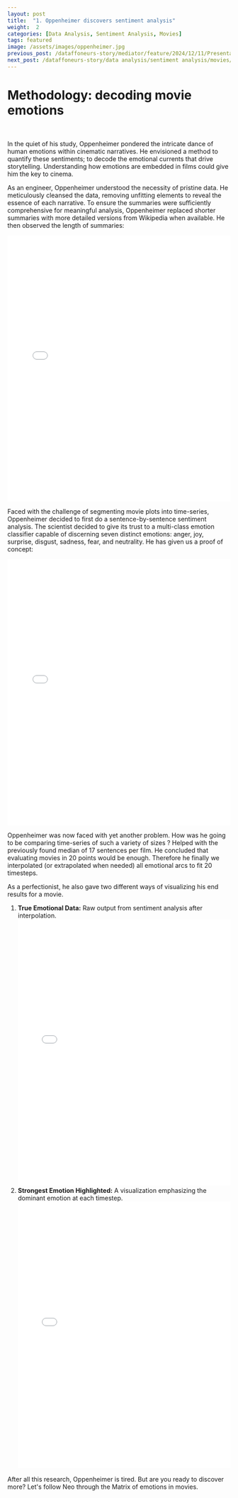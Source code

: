 ```yaml
---
layout: post
title:  "1. Oppenheimer discovers sentiment analysis"
weight:  2
categories: [Data Analysis, Sentiment Analysis, Movies]
tags: featured
image: /assets/images/oppenheimer.jpg
previous_post: /dataffoneurs-story/mediator/feature/2024/12/11/Presentation-of-the-dataset.html
next_post: /dataffoneurs-story/data analysis/sentiment analysis/movies/2024/12/11/general-emotion.html
---
```





# Methodology: decoding movie emotions
<br>

In the quiet of his study, Oppenheimer pondered the intricate dance of human emotions within cinematic narratives. He envisioned a method to quantify these sentiments; to decode the emotional currents that drive storytelling. Understanding how emotions are embedded in films could give him the key to cinema.


As an engineer, Oppenheimer understood the necessity of pristine data. He meticulously cleansed the data, removing unfitting elements to reveal the essence of each narrative. To ensure the summaries were sufficiently comprehensive for meaningful analysis, Oppenheimer replaced shorter summaries with more detailed versions from Wikipedia when available. He then observed the length of summaries:

<iframe src="{{ site.baseurl }}/assets/plot/how_to_get_emotions/summary_length_distribution.html" width="100%" height="600" frameborder="0"></iframe>


Faced with the challenge of segmenting movie plots into time-series, Oppenheimer decided to first do a sentence-by-sentence sentiment analysis. The scientist decided to give its trust to a multi-class emotion classifier capable of discerning seven distinct emotions: anger, joy, surprise, disgust, sadness, fear, and neutrality. He has given us a proof of concept: 

<iframe src="{{ site.baseurl }}/assets/plot/how_to_get_emotions/sentences_with_dominant_emotions_highlighted.html" width="100%" height="600" frameborder="0"></iframe>

<br />

Oppenheimer was now faced with yet another problem. How was he going to be comparing time-series of such a variety of sizes ? Helped with the previously found median of 17 sentences per film. He concluded that evaluating movies in 20 points would be enough. Therefore he finally we interpolated (or extrapolated when needed) all emotional arcs to fit 20 timesteps.

As a perfectionist, he also gave two different ways of visualizing his end results for a movie.

1. **True Emotional Data:** Raw output from sentiment analysis after interpolation.
    <iframe src="{{ site.baseurl }}/assets/plot/how_to_get_emotions/emotional_arc_of_the_movie.html" width="100%" height="600" frameborder="0"></iframe>
2. **Strongest Emotion Highlighted:** A visualization emphasizing the dominant emotion at each timestep.
    <iframe src="{{ site.baseurl }}/assets/plot/how_to_get_emotions/strongest_emotion_highlighted_across_timesteps.html" width="100%" height="600" frameborder="0"></iframe>

After all this research, Oppenheimer is tired. But are you ready to discover more? Let's follow Neo through the Matrix of emotions in movies.